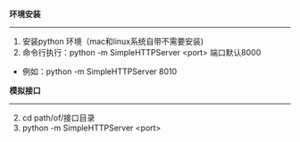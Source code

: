 **环境安装**
***

1. 安装python 环境（mac和linux系统自带不需要安装)
2. 命令行执行：python -m SimpleHTTPServer \<port\> 端口默认8000

* 例如：python -m SimpleHTTPServer 8010

**模拟接口**
***

2. cd path/of/接口目录
3. python -m SimpleHTTPServer \<port\>

